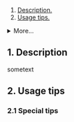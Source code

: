1.  [ Description. ](#1)
2.  [ Usage tips. ](#2)
<details>
<summary>More...</summary>
* 2.1. [ Special tips. ](#2.1)
</details> 

<a name="1"></a>
## 1. Description
sometext
<a name="2"></a>
## 2. Usage tips
<a name="2.1"></a>
### 2.1 Special tips
    

